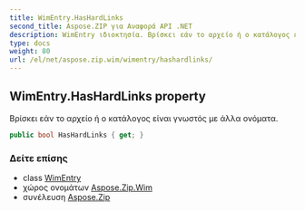 ```yaml
---
title: WimEntry.HasHardLinks
second_title: Aspose.ZIP για Αναφορά API .NET
description: WimEntry ιδιοκτησία. Βρίσκει εάν το αρχείο ή ο κατάλογος είναι γνωστός με άλλα ονόματα.
type: docs
weight: 80
url: /el/net/aspose.zip.wim/wimentry/hashardlinks/
---
```

## WimEntry.HasHardLinks property

Βρίσκει εάν το αρχείο ή ο κατάλογος είναι γνωστός με άλλα ονόματα.

```csharp
public bool HasHardLinks { get; }
```

### Δείτε επίσης

* class [WimEntry](../)
* χώρος ονομάτων [Aspose.Zip.Wim](../../wimentry/)
* συνέλευση [Aspose.Zip](../../../)


